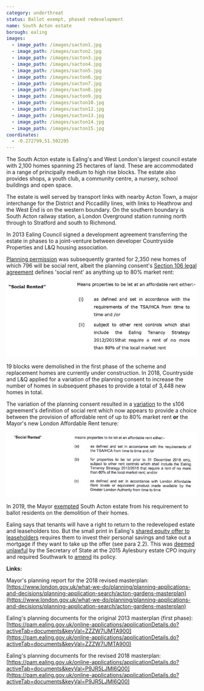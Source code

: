 ```yaml
---
category: underthreat
status: Ballot exempt, phased redevelopment 
name: South Acton estate 
borough: ealing
images:
  - image_path: /images/sacton1.jpg
  - image_path: /images/sacton2.jpg
  - image_path: /images/sacton3.jpg
  - image_path: /images/sacton4.jpg
  - image_path: /images/sacton5.jpg
  - image_path: /images/sacton6.jpg
  - image_path: /images/sacton7.jpg
  - image_path: /images/sacton8.jpg
  - image_path: /images/sacton9.jpg
  - image_path: /images/sacton10.jpg
  - image_path: /images/sacton12.jpg
  - image_path: /images/sacton13.jpg
  - image_path: /images/sacton14.jpg
  - image_path: /images/sacton15.jpg
coordinates: 
  - -0.272799,51.502295
---
```

The South Acton estate is Ealing's and West London's largest council estate with 2,100 homes spanning 25 hectares of land. These are accommodated in a range of principally medium to high rise blocks. The estate also provides shops, a youth club, a community centre, a nursery, school buildings and open space.

The estate is well served by transport links with nearby Acton Town, a major interchange for the District and Piccadilly lines, with links to Heathrow and the West End is on the western boundary. On the southern boundary is South Acton railway station, a London Overground station running north through to Stratford and south to Richmond.

In 2013 Ealing Council signed a development agreement transferring the estate in phases to a joint-venture between developer Countryside Properties and L&Q housing association.

[Planning permission](https://pam.ealing.gov.uk/online-applications/applicationDetails.do?activeTab=documents&keyVal=ZZZW7IJMTA900) was subsequently granted for 2,350 new homes of which 796 will be social rent, albeit the planning consent's [Section 106 legal agreement](/images/sthactons106.pdf) defines 'social rent' as anything up to 80% market rent:

<img src="/images/sthactonsr.png" class="img-fluid rounded img-thumbnail">

19 blocks were demolished in the first phase of the scheme and replacement homes are currently under construction. In 2018, Countryside and L&Q applied for a variation of the planning consent to increase the number of homes in subsequent phases to provide a total of 3,448 new homes in total.

The variation of the planning consent resulted in a [variation](/images/actons106variation.pdf) to the s106 agreement's definition of social rent which now appears to provide a choice between the provision of affordable rent of up to 80% market rent __or__ the Mayor's new London Affordable Rent tenure: 

<img src="/images/actons106variation.png" class="img-fluid rounded img-thumbnail">

In 2019, the Mayor [exempted](https://www.london.gov.uk/sites/default/files/list_of_exemptions.pdf) South Acton estate from his requirement to ballot residents on the demolition of their homes.

Ealing says that tenants will have a right to return to the redeveloped estate and leaseholders too. But the small print in Ealing's [shared equity offer to leaseholders](https://ealing.cmis.uk.com/ealing/Document.ashx?czJKcaeAi5tUFL1DTL2UE4zNRBcoShgo=orv9zlc1hcwmefvl%2FzC77iPz0uNaQowGhPWmce8m8fB%2FMzqMI5BQBA%3D%3D&rUzwRPf%2BZ3zd4E7Ikn8Lyw%3D%3D=pwRE6AGJFLDNlh225F5QMaQWCtPHwdhUfCZ%2FLUQzgA2uL5jNRG4jdQ%3D%3D&mCTIbCubSFfXsDGW9IXnlg%3D%3D=hFflUdN3100%3D&kCx1AnS9%2FpWZQ40DXFvdEw%3D%3D=hFflUdN3100%3D&uJovDxwdjMPoYv%2BAJvYtyA%3D%3D=ctNJFf55vVA%3D&FgPlIEJYlotS%2BYGoBi5olA%3D%3D=NHdURQburHA%3D&d9Qjj0ag1Pd993jsyOJqFvmyB7X0CSQK=ctNJFf55vVA%3D&WGewmoAfeNR9xqBux0r1Q8Za60lavYmz=ctNJFf55vVA%3D&WGewmoAfeNQ16B2MHuCpMRKZMwaG1PaO=ctNJFf55vVA%3D) requires them to invest their personal savings and take out a mortgage if they want to take up the offer (see para 2.2). This was [deemed unlawful](https://www.theguardian.com/society/2016/sep/16/government-blocks-controversial-plan-to-force-out-housing-estate-residents) by the Secretary of State at the 2015 Aylesbury estate CPO inquiry and required Southwark to [amend](http://moderngov.southwarksites.com/documents/s74901/Report%20Amending%20the%20shared%20equity%20rehousing%20policy%20for%20qualifying%20homeowners%20affected%20by%20regenerati.pdf) its policy.

__Links:__

Mayor's planning report for the 2018 revised masterplan: [https://www.london.gov.uk/what-we-do/planning/planning-applications-and-decisions/planning-application-search/acton-gardens-masterplan](https://www.london.gov.uk/what-we-do/planning/planning-applications-and-decisions/planning-application-search/acton-gardens-masterplan)

Ealing's planning documents for the original 2013 masterplan (first phase): [https://pam.ealing.gov.uk/online-applications/applicationDetails.do?activeTab=documents&keyVal=ZZZW7IJMTA900](https://pam.ealing.gov.uk/online-applications/applicationDetails.do?activeTab=documents&keyVal=ZZZW7IJMTA900)

Ealing's planning documents for the revised 2018 masterplan: [https://pam.ealing.gov.uk/online-applications/applicationDetails.do?activeTab=documents&keyVal=P9JR5LJMI6Q00](https://pam.ealing.gov.uk/online-applications/applicationDetails.do?activeTab=documents&keyVal=P9JR5LJMI6Q00)


